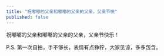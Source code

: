 ```yaml
---
title: "祝嘟嘟的父亲和嘟嘟的父亲的父亲，父亲节快"
published: false
---
```

祝嘟嘟的父亲和嘟嘟的父亲的父亲，父亲节快乐！

P.S. 第一次自拍，手不够长，表情有点狰狞，大家见谅，多多包含。